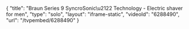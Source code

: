 {
    "title": "Braun Series 9 SyncroSonic\u2122 Technology  -  Electric shaver for men",
    "type": "solo",
    "layout": "iframe-static",
    "videoId": "6288490",
    "url": "\/tvpembed\/6288490"
}